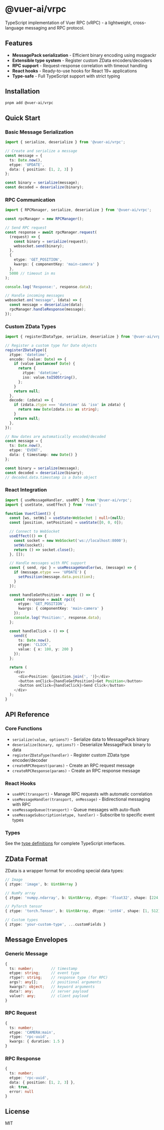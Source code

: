 # @vuer-ai/vrpc

TypeScript implementation of Vuer RPC (vRPC) - a lightweight, cross-language messaging and RPC protocol.

## Features

- **MessagePack serialization** - Efficient binary encoding using msgpackr
- **Extensible type system** - Register custom ZData encoders/decoders
- **RPC support** - Request-response correlation with timeout handling
- **React hooks** - Ready-to-use hooks for React 19+ applications
- **Type-safe** - Full TypeScript support with strict typing

## Installation

```bash
pnpm add @vuer-ai/vrpc
```

## Quick Start

### Basic Message Serialization

```typescript
import { serialize, deserialize } from '@vuer-ai/vrpc';

// Create and serialize a message
const message = {
  ts: Date.now(),
  etype: 'UPDATE',
  data: { position: [1, 2, 3] }
};

const binary = serialize(message);
const decoded = deserialize(binary);
```

### RPC Communication

```typescript
import { RPCManager, serialize, deserialize } from '@vuer-ai/vrpc';

const rpcManager = new RPCManager();

// Send RPC request
const response = await rpcManager.request(
  (request) => {
    const binary = serialize(request);
    websocket.send(binary);
  },
  {
    etype: 'GET_POSITION',
    kwargs: { componentKey: 'main-camera' }
  },
  5000 // timeout in ms
);

console.log('Response:', response.data);

// Handle incoming messages
websocket.on('message', (data) => {
  const message = deserialize(data);
  rpcManager.handleResponse(message);
});
```

### Custom ZData Types

```typescript
import { registerZDataType, serialize, deserialize } from '@vuer-ai/vrpc';

// Register a custom type for Date objects
registerZDataType({
  ztype: 'datetime',
  encode: (value: Date) => {
    if (value instanceof Date) {
      return {
        ztype: 'datetime',
        iso: value.toISOString(),
      };
    }
    return null;
  },
  decode: (zdata) => {
    if (zdata.ztype === 'datetime' && 'iso' in zdata) {
      return new Date(zdata.iso as string);
    }
    return null;
  },
});

// Now dates are automatically encoded/decoded
const message = {
  ts: Date.now(),
  etype: 'EVENT',
  data: { timestamp: new Date() }
};

const binary = serialize(message);
const decoded = deserialize(binary);
// decoded.data.timestamp is a Date object
```

### React Integration

```typescript
import { useMessageHandler, useRPC } from '@vuer-ai/vrpc';
import { useState, useEffect } from 'react';

function VuerClient() {
  const [ws, setWs] = useState<WebSocket | null>(null);
  const [position, setPosition] = useState([0, 0, 0]);

  // Connect to WebSocket
  useEffect(() => {
    const socket = new WebSocket('ws://localhost:8000');
    setWs(socket);
    return () => socket.close();
  }, []);

  // Handle messages with RPC support
  const { send, rpc } = useMessageHandler(ws, (message) => {
    if (message.etype === 'UPDATE') {
      setPosition(message.data.position);
    }
  });

  const handleGetPosition = async () => {
    const response = await rpc({
      etype: 'GET_POSITION',
      kwargs: { componentKey: 'main-camera' }
    });
    console.log('Position:', response.data);
  };

  const handleClick = () => {
    send({
      ts: Date.now(),
      etype: 'CLICK',
      value: { x: 100, y: 200 }
    });
  };

  return (
    <div>
      <div>Position: {position.join(', ')}</div>
      <button onClick={handleGetPosition}>Get Position</button>
      <button onClick={handleClick}>Send Click</button>
    </div>
  );
}
```

## API Reference

### Core Functions

- `serialize(value, options?)` - Serialize data to MessagePack binary
- `deserialize(binary, options?)` - Deserialize MessagePack binary to data
- `registerZDataType(handler)` - Register custom ZData type encoder/decoder
- `createRPCRequest(params)` - Create an RPC request message
- `createRPCResponse(params)` - Create an RPC response message

### React Hooks

- `useRPC(transport)` - Manage RPC requests with automatic correlation
- `useMessageHandler(transport, onMessage)` - Bidirectional messaging with RPC
- `useMessageQueue(transport)` - Queue messages with auto-flush
- `useMessageSubscription(etype, handler)` - Subscribe to specific event types

### Types

See the [type definitions](./src/types.ts) for complete TypeScript interfaces.

## ZData Format

ZData is a wrapper format for encoding special data types:

```typescript
// Image
{ ztype: 'image', b: Uint8Array }

// NumPy array
{ ztype: 'numpy.ndarray', b: Uint8Array, dtype: 'float32', shape: [224, 224, 3] }

// PyTorch tensor
{ ztype: 'torch.Tensor', b: Uint8Array, dtype: 'int64', shape: [1, 512] }

// Custom types
{ ztype: 'your-custom-type', ...customFields }
```

## Message Envelopes

### Generic Message

```typescript
{
  ts: number;        // timestamp
  etype: string;     // event type
  rtype?: string;    // response type (for RPC)
  args?: any[];      // positional arguments
  kwargs?: object;   // keyword arguments
  data?: any;        // server payload
  value?: any;       // client payload
}
```

### RPC Request

```typescript
{
  ts: number;
  etype: 'CAMERA:main',
  rtype: 'rpc-uuid',
  kwargs: { duration: 1.5 }
}
```

### RPC Response

```typescript
{
  ts: number;
  etype: 'rpc-uuid',
  data: { position: [1, 2, 3] },
  ok: true,
  error: null
}
```

## License

MIT
